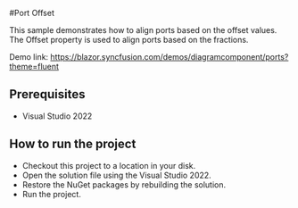 #Port Offset

This sample demonstrates how to align ports based on the offset values. The Offset property is used to align ports based on the fractions.

Demo link: 
https://blazor.syncfusion.com/demos/diagramcomponent/ports?theme=fluent




## Prerequisites

* Visual Studio 2022

## How to run the project

* Checkout this project to a location in your disk.
* Open the solution file using the Visual Studio 2022.
* Restore the NuGet packages by rebuilding the solution.
* Run the project.
